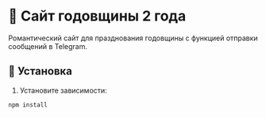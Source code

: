 # 💌 Сайт годовщины 2 года

Романтический сайт для празднования годовщины с функцией отправки сообщений в Telegram.

## 🚀 Установка

1. Установите зависимости:
```bash
npm install